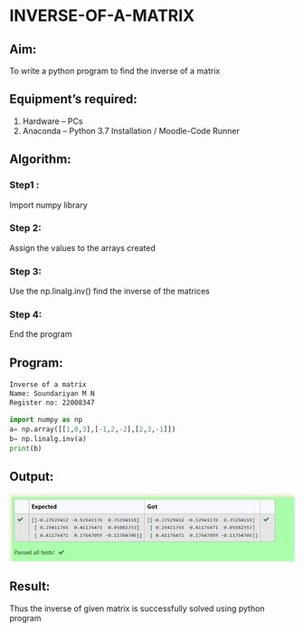 # INVERSE-OF-A-MATRIX
## Aim:
To write a python program to find the inverse of a matrix
## Equipment’s required:
1. 	Hardware – PCs
2. 	Anaconda – Python 3.7 Installation / Moodle-Code Runner
## Algorithm:
### Step1 : 
Import numpy library
### Step 2: 
Assign the values to the arrays created
### Step 3: 
Use the np.linalg.inv() find the inverse of the matrices
### Step 4: 
End the program

## Program:
```
Inverse of a matrix
Name: Soundariyan M N
Register no: 22008347
```
```python
import numpy as np
a= np.array([[1,0,3],[-1,2,-2],[2,3,-1]])
b= np.linalg.inv(a)
print(b)
```
## Output:
![model](out.png)
## Result:
Thus the inverse of given matrix is successfully solved using python program


